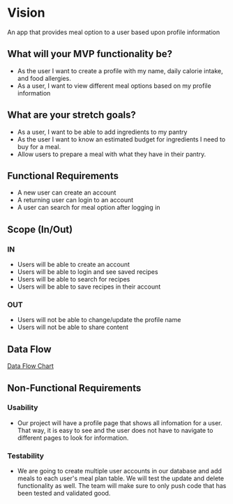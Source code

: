 # Vision

An app that provides meal option to a user based upon profile information

## What will your MVP functionality be?
-	As the user I want to create a profile with my name, daily calorie intake, and food allergies.
-	As a user, I want to view different meal options based on my profile information

## What are your stretch goals?
-	As a user, I want to be able to add ingredients to my pantry
-	As the user I want to know an estimated budget for ingredients I need to buy for a meal.
-	Allow users to prepare a meal with what they have in their pantry.

## Functional Requirements

- A new user can create an account 
- A returning user can login to an account
- A user can search for meal option after logging in

## Scope (In/Out)
### IN 
- Users will be able to create an account
- Users will be able to login and see saved recipes
- Users will be able to search for recipes
- Users will be able to save recipes in their account

### OUT 
- Users will not be able to change/update the profile name
- Users will not be able to share content

## Data Flow

[Data Flow Chart](https://mydraft.cc/br2m2bl1ifn2ps5uavog)

## Non-Functional Requirements 

### Usability
- Our project will have a profile page that shows all infomation for a user. That way, it is easy to see and the user does not have to navigate to different pages to look for information. 

### Testability
- We are going to create multiple user accounts in our database and add meals to each user's meal plan table. We will test the update and delete functionality as well. The team will make sure to only push code that has been tested and validated good. 
